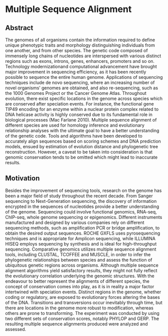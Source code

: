# Multiple Sequence Alignment

## Abstract
The genomes of all organisms contain the information required to define unique phenotypic traits and morphology distinguishing individuals from one another, and from other species. The genetic code composed of immensely long chains of nucleotides are interspersed with various distinct regions such as exons, introns, genes, enhancers, promoters and so on. Technology modernizationand computational advancement have brought major improvement in sequencing efficiency, as it has been recently possible to sequence the entire human genome. Applications of sequencing techniques include de novo sequencing, where an increasing number of novel organisms’ genomes are obtained, and also re-sequencing, such as the 1000 Genomes Project or the Cancer Genome Atlas. Throughout evolution, there exist specific locations in the genome across species which are conserved after speciation events. For instance, the functional gene TIP49 encoding for an enzyme within a nuclear protein complex related to DNA helicase activity is highly conserved due to its fundamental role in biological processes (Mac Farlane 2010). Multiple sequence alignment of different species are used for homology inference and evolutionary relationship analyses with the ultimate goal to have a better understanding of the genetic code. Tools and algorithms have been developed to accurately align sequences based on scoring schemes and DNA prediction models, ensued by estimation of evolution distance and phylogenetic tree reconstruction. However, a caveat to be taken into consideration is that genomic conservation tends to be omitted which might lead to inaccurate results.

## Motivation
Besides the improvement of sequencing tools, research on the genome has been a major field of study throughout the recent decade. From Sanger sequencing to Next-Generation sequencing, the discovery of information encrypted in the sequences of nucleotides provide a better understanding of the genome. Sequencing could involve functional genomics, RNA-seq, ChIP-seq, whole genome sequencing or epigenomics. Different instruments manufactured and designed by various companies rely on different sequencing methods, such as amplification PCR or bridge amplification, to obtain the desired output sequences. ROCHE GXFLS uses pyrosequencing techniques and is appropriate for Amplicon sequencing, while ILLUMINA HISEQ employs sequencing by synthesis and is ideal for high-throughput sequencing. Comparative genomics utilizes multiple sequence alignment tools, including CLUSTAL, TCOFFEE and MUSCLE, in order to infer the phylogenetic relationships between species and assess the function of ubiquitous genetic regions across organisms. Although multiple sequence alignment algorithms yield satisfactory results, they might not fully reflect the evolutionary correlation underlying the genomic structures. With the endeavour to better represent the alignments of different species, the concept of conservation comes into play, as it is in reality a major factor intertwined with speciation events. Distinct regions in the genome, whether coding or regulatory, are exposed to evolutionary forces altering the bases of the DNA. Transitions and transversions occur inevitably through time, but there are locations in the genome more robust to modification, whereas others are prone to transforming. The experiment was conducted by using two different sets of conservation scores, notably PHYLOP and GERP. The resulting multiple sequence alignments produced were analyzed and assessed.
